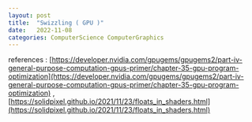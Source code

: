 ```yaml
---
layout: post
title:  "Swizzling ( GPU )"
date:   2022-11-08
categories: ComputerScience ComputerGraphics
---          
```

                 

                 
references : [https://developer.nvidia.com/gpugems/gpugems2/part-iv-general-purpose-computation-gpus-primer/chapter-35-gpu-program-optimization](https://developer.nvidia.com/gpugems/gpugems2/part-iv-general-purpose-computation-gpus-primer/chapter-35-gpu-program-optimization) , [https://solidpixel.github.io/2021/11/23/floats_in_shaders.html](https://solidpixel.github.io/2021/11/23/floats_in_shaders.html)        